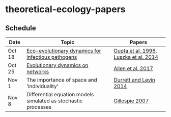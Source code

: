 # theoretical-ecology-papers

## Schedule

Date    |     Topic     |     Papers
--------|---------------|-------------
Oct 18  | [Eco-evolutionary dynamics for infectious pathogens](/commentary/gupta_and_luksza.md) | [Gupta et al. 1996](/pdfs/Gupta%20et%20al.%201996.pdf), [Luszka et al. 2014](/pdfs/Luksza%20et%20al.%202014.pdf)
Oct 25  | [Evolutionary dynamics on networks](/commentary/allen.md) | [Allen et al. 2017](/pdfs/Allen%20et%20al.%202017.pdf)
Nov 1   | The importance of space and 'individuality' | [Durrett and Levin 2014](/pdfs/Durrett%20and%20Levin%201994.pdf)
Nov 8   | Differential equation models simulated as stochastic processes | [Gillespie 2007](/pdfs/Gillespie%202007.pdf)
